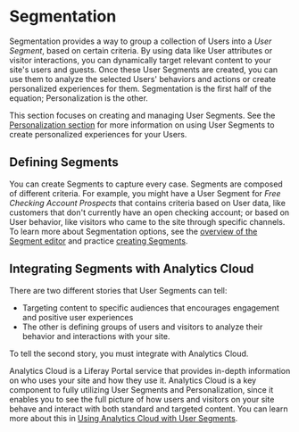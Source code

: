 # Segmentation

Segmentation provides a way to group a collection of Users into a *User Segment*, based on certain criteria. By using data like User attributes or visitor interactions, you can dynamically target relevant content to your site's users and guests. Once these User Segments are created, you can use them to analyze the selected Users' behaviors and actions or create personalized experiences for them. Segmentation is the first half of the equation; Personalization is the other.

This section focuses on creating and managing User Segments. See the [Personalization section](../11-experience-personalization/01-personalization-intro.md) for more information on using User Segments to create personalized experiences for your Users.

## Defining Segments

You can create Segments to capture every case. Segments are composed of different criteria. For example, you might have a User Segment for *Free Checking Account Prospects* that contains criteria based on User data, like customers that don't currently have an open checking account; or based on User behavior, like visitors who came to the site through specific channels. To learn more about Segmentation options, see the 
[overview of the Segment editor](./03-the-segments-editor.md) and practice
[creating Segments](./02-creating-user-segments.md).

## Integrating Segments with Analytics Cloud

There are two different stories that User Segments can tell:

- Targeting content to specific audiences that encourages engagement and positive user experiences
- The other is defining groups of users and visitors to analyze their behavior and interactions with your site.

To tell the second story, you must integrate with Analytics Cloud.

Analytics Cloud is a Liferay Portal service that provides in-depth information on who uses your site and how they use it. Analytics Cloud is a key component to fully utilizing User Segments and Personalization, since it enables you to see the full picture of how users and visitors on your site behave and interact with both standard and targeted content. You can learn more about this in [Using Analytics Cloud with User Segments](TODO).